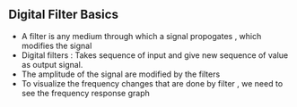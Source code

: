 ## Digital Filter Basics
* A filter is any medium through which a signal propogates , which modifies the signal
* Digital filters : Takes sequence of input and give new sequence of value as output signal. 
* The amplitude of the signal are modified by the filters
* To visualize the frequency changes that are done by filter , we need to see the frequency response graph
